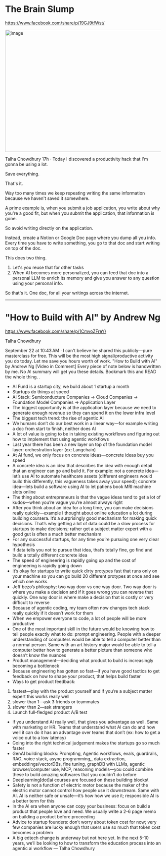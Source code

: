 
# The Brain Slump
https://www.facebook.com/share/p/19GJ9tfWst/

<img width="1206" height="394" alt="image" src="https://github.com/user-attachments/assets/33fc7ac2-24d0-4041-834b-6c4d9211e590" />

Talha Chowdhury
17h
 ·
Today I discovered a productivity hack that I'm gonna be using a lot.

Save everything.

That's it.

Way too many times we keep repeating writing the same information because we haven't saved it somewhere.

A prime example is, when you submit a job application, you write about why you're a good fit, but when you submit the application, that information is gone.

So avoid writing directly on the application.

Instead, create a Notion or Google Doc page where you dump all you info. Every time you have to write something, you go to that doc and start writing on top of the doc.

This does two thing.

1. Let's you reuse that for other tasks
2. When AI becomes more personalized, you can feed that doc into a personal LLM to enrich its memory and give you answer to any question using your personal info.

So that's it. One doc, for all your writings across the internet.

---

# "How to Build with AI" by Andrew Ng
https://www.facebook.com/share/p/1CmvoZFreY/

Talha Chowdhury
 
September 22 at 10:43 AM
 ·
I can't believe he shared this publicly—pure masterclass for free.
This will be the most high signal/productive activity you do today. 
Let me save you hours worth of work. 
"How to Build with AI" by Andrew Ng [Video in Comment]
Every piece of note below is handwritten by me. No AI summary will get you these details. 
Bookmark this and READ the whole thing.
.
- AI Fund is a startup city, we build about 1 startup a month
- Startups do things at speed
- AI Stack: Semiconducture Companies → Cloud Companies → Foundation Model Companies → Application Layer
- The biggest opportunity is at the application layer because we need to generate enough revenue so they can spend it on the lower infra level
- The biggest tech trend: the rise of agentic AI
- We humans don’t do our best work in a linear way—for example writing a doc from start to finish, neither does AI
- A lot of value is going to be in taking existing workflows and figuring out how to implement that using agentic workflows
- Last year there has been a new layer on top of the foundation model layer: orchestration layer (ex: Langchain)
- At AI fund, we only focus on concrete ideas—concrete ideas buy you speed
- A concrete idea is an idea that describes the idea with enough detail that an engineer can go and build it. For example: not a concrete idea—let’s use AI to automate healthcare assets (different engineers would build this differently, this vagueness takes away your speed); concrete idea—lets build a software using AI to let patiens book MRI machine slots online
- The thing about entrepreneurs is that the vague ideas tend to get a lot of kudos—when you’re vague you’re almost always right
- After you think about an idea for a long time, you can make decisions really quickly—example I thought about online education a lot during building coursera. It’s a surprisingly good mechanism for making quick decisions. That’s why getting a lot of data could be a slow process for startups to make decisions; rather get a subject matter expert with a good gut is often a much better mechanism
- For any successful startups, for any time you’re pursuing one very clear hypothesis
- If data tells you not to pursue that idea, that’s totally fine, go find and build a totally different concrete idea
- The speed of engineering is rapidly going up and the cost of engineering is rapidly going down
- It’s okay for startups to write quick dirty protypes fast that runs only on your machine so you can go build 20 different protypes at once and see which one works
- Jeff bezo’s philosphy: two way door vs one way door. Two way door is where you make a decision and if it goes wrong you can reverse that quickly. One way door is where make a decision that is costly or very difficult to reverse
- Because of agentic coding, my team often now changes tech stack really quickly if it doesn’t work for them
- When we empower everyone to code, a lot of people will be more productive
- One of the most important skill in the future would be knowing how to tell people exactly what to do: prompt engineering. People with a deeper understanding of computers would be able to tell a computer better than a normal person. Same with an art history major would be able to tell a computer better how to generate a better picture than someone who doesn’t know the nuances
- Product management—deciding what product to build is increasingly becoming a bottleneck
- Because engineering has gotten so fast—if you have good tactics to get feedback on how to shape your product, that helps build faster
- Ways to get product feedback: 
1) fastest—play with the product yourself and if you’re a subject matter expert this works really well 
2) slower than 1—ask 3 friends or teammates 
3) slower than 2—ask strangers 
4) Launch full-fledged product A/B test

- If you understand AI really well, that gives you advantage as well. Same with marketing or HR. Teams that understand what AI can do and how well it can do it has an advantage over teams that don’t (ex: how to get a voice out to a low latency)
- Going into the right technical judgement makes the startups go so much faster
- GenAI building blocks: Prompting, Agentic workflows, evals, guardrails, RAG, voice stack, async programming,, data extraction, embeddings/vectorDBs, fine tuning, graphDB with LLMs, agentic browser/computer use, MCP, reasoning models—you could combine these to build amazing softwares that you couldn’t do before
- Deeplearning[dot]ai courses are focused on these building blocks\
- Safety is not a function of electric motor because the maker of the electric motor cannot control how people use it downstream. Same with AI. AI is neither safe or unsafe—it’s how how we use it; responsible AI is a better term for this
- In the AI era when anyone can copy your business: focus on build a product that people love and need. We usually write a 2-6 page memo on building a product before proceeding
- Advice to startup founders: don’t worry about token cost for now; very few companies are lucky enough that users use so much that token cost becomes a problem
- A big edtech change is underway but not here yet. In the next 5-10 years, we’ll be looking to how to transform the education process into an agentic ai workflow
—
Talha Chowdhury

